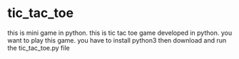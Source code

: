 # tic_tac_toe
this is mini game in python.
this is tic tac toe game developed in python.
you want to play this game. you have to install python3 then download and run the tic_tac_toe.py file
